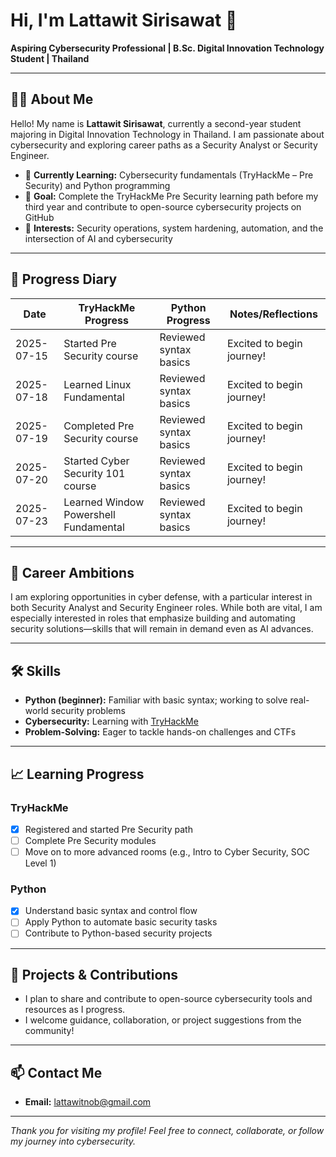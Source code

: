 # Hi, I'm Lattawit Sirisawat 👋

**Aspiring Cybersecurity Professional | B.Sc. Digital Innovation Technology Student | Thailand**

---

## 👨‍🎓 About Me

Hello! My name is **Lattawit Sirisawat**, currently a second-year student majoring in Digital Innovation Technology in Thailand. I am passionate about cybersecurity and exploring career paths as a Security Analyst or Security Engineer.

- 🌱 **Currently Learning:** Cybersecurity fundamentals (TryHackMe – Pre Security) and Python programming
- 🎯 **Goal:** Complete the TryHackMe Pre Security learning path before my third year and contribute to open-source cybersecurity projects on GitHub
- 🔎 **Interests:** Security operations, system hardening, automation, and the intersection of AI and cybersecurity

---

## 📅 Progress Diary

| Date       | TryHackMe Progress           | Python Progress             | Notes/Reflections          |
|------------|-----------------------------|-----------------------------|----------------------------|
| 2025-07-15 | Started Pre Security course | Reviewed syntax basics      | Excited to begin journey!  |
| 2025-07-18 | Learned Linux Fundamental   | Reviewed syntax basics      | Excited to begin journey!  |
| 2025-07-19 | Completed Pre Security course   | Reviewed syntax basics      | Excited to begin journey!  |
| 2025-07-20 | Started Cyber Security 101 course   | Reviewed syntax basics      | Excited to begin journey!  |
| 2025-07-23 | Learned Window Powershell Fundamental   | Reviewed syntax basics      | Excited to begin journey!  |

---

## 🚀 Career Ambitions

I am exploring opportunities in cyber defense, with a particular interest in both Security Analyst and Security Engineer roles. While both are vital, I am especially interested in roles that emphasize building and automating security solutions—skills that will remain in demand even as AI advances.

---

## 🛠️ Skills

- **Python (beginner):** Familiar with basic syntax; working to solve real-world security problems
- **Cybersecurity:** Learning with [TryHackMe](https://tryhackme.com/)
- **Problem-Solving:** Eager to tackle hands-on challenges and CTFs

---

## 📈 Learning Progress

### TryHackMe
- [x] Registered and started Pre Security path
- [ ] Complete Pre Security modules
- [ ] Move on to more advanced rooms (e.g., Intro to Cyber Security, SOC Level 1)

### Python
- [x] Understand basic syntax and control flow
- [ ] Apply Python to automate basic security tasks
- [ ] Contribute to Python-based security projects

---

## 📝 Projects & Contributions

- I plan to share and contribute to open-source cybersecurity tools and resources as I progress.  
- I welcome guidance, collaboration, or project suggestions from the community!

---

## 📫 Contact Me

- **Email:** lattawitnob@gmail.com

---

*Thank you for visiting my profile! Feel free to connect, collaborate, or follow my journey into cybersecurity.*

